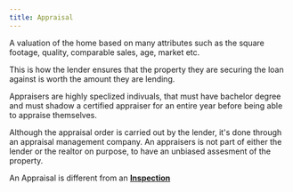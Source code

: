 ```yaml
---
title: Appraisal
---
```


A valuation of the home based on many attributes such as the square footage, quality, comparable sales, age, market etc.

This is how the lender ensures that the property they are securing
the loan against is worth the amount they are lending.

Appraisers are highly speclized indivuals, that must have bachelor degree and must shadow a certified appraiser for 
an entire year before being able to appraise themselves. 

Although the appraisal order is carried out by the lender, it's done through an appraisal management company. An appraisers
is not part of either the lender or the realtor on purpose, to have an unbiased assesment of the property.

An Appraisal is different from an [**Inspection**](inspection)
